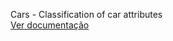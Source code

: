 Cars - Classification of car attributes
<br>
<a href="https://drive.google.com/file/d/12GCIjjl6D2lqFMqunmmdXtgqatxBSgEk/view?usp=sharing">Ver documentação<a>
